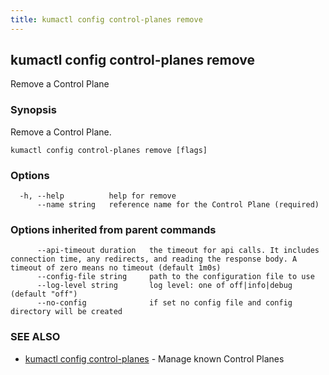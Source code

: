 ```yaml
---
title: kumactl config control-planes remove
---
```

## kumactl config control-planes remove

Remove a Control Plane

### Synopsis

Remove a Control Plane.

```
kumactl config control-planes remove [flags]
```

### Options

```
  -h, --help          help for remove
      --name string   reference name for the Control Plane (required)
```

### Options inherited from parent commands

```
      --api-timeout duration   the timeout for api calls. It includes connection time, any redirects, and reading the response body. A timeout of zero means no timeout (default 1m0s)
      --config-file string     path to the configuration file to use
      --log-level string       log level: one of off|info|debug (default "off")
      --no-config              if set no config file and config directory will be created
```

### SEE ALSO

* [kumactl config control-planes](kumactl_config_control-planes)	 - Manage known Control Planes

